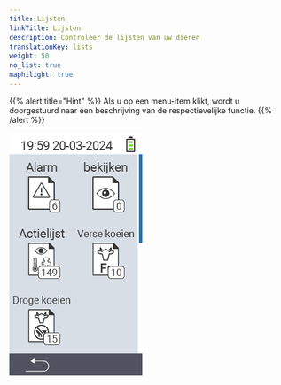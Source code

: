 ```yaml
---
title: Lijsten
linkTitle: Lijsten
description: Controleer de lijsten van uw dieren
translationKey: lists
weight: 50
no_list: true
maphilight: true
---
```

{{% alert title="Hint" %}}
Als u op een menu-item klikt, wordt u doorgestuurd naar een beschrijving van de respectievelijke functie.
{{% /alert %}}

<img src="images/lists.png" alt="VitalControl New on farm" title="New on farm" usemap="#workmap" class="maphilight" />

<map name="workmap">
  <area shape="rect" coords="3,40,116,160" alt="Alarmlijsten" title="Bekijk uw alarmlijst&#10;Muisklik: open documentatie" href="/nl/docs/lists/alarm/">
  <area shape="rect" coords="3,160,116,280" alt="Actielijst" title="Bekijk uw actielijst.&#10;Muisklik: open documentatie" href="/nl/docs/lists/actions/">
  <area shape="rect" coords="3,280,116,399" alt="Droge koeien" title="Bekijk uw lijst met droge koeien&#10;Muisklik: open documentatie" href="/nl/docs/lists/dry-cows/">

  <area shape="rect" coords="116,40,230,160" alt="bekijken" title="Bekijk uw observatielijst&#10;Muisklik: open documentatie" href="/nl/docs/lists/on-watch/">
  <area shape="rect" coords="116,160,230,280" alt="Verse koeien" title="Bekijk uw lijst met verse koeien&#10;Muisklik: open documentatie" href="/nl/docs/lists/fresh-cows/">

  <area shape="rect" coords="2,401,115,438" alt="Terug" title="Spring een niveau terug" href="/nl/docs/menu/mainmenu/">
</map>
